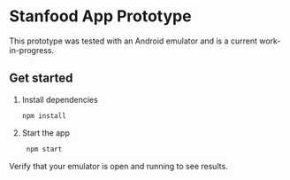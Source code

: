 # Stanfood App Prototype

This prototype was tested with an Android emulator and is a current work-in-progress.

## Get started

1. Install dependencies

   ```bash
   npm install
   ```

2. Start the app

   ```bash
    npm start
   ```

Verify that your emulator is open and running to see results.
